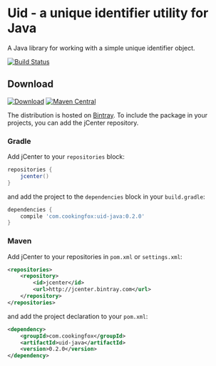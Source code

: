# Uid - a unique identifier utility for Java

A Java library for working with a simple unique identifier object.

[![Build Status](https://travis-ci.org/cookingfox/uid-java.svg?branch=master)](https://travis-ci.org/cookingfox/uid-java)

## Download

[![Download](https://api.bintray.com/packages/cookingfox/maven/uid-java/images/download.svg)](https://bintray.com/cookingfox/maven/uid-java/_latestVersion)
[![Maven Central](https://maven-badges.herokuapp.com/maven-central/com.cookingfox/uid-java/badge.svg)](https://maven-badges.herokuapp.com/maven-central/com.cookingfox/uid-java)

The distribution is hosted on [Bintray](https://bintray.com/cookingfox/maven/uid-java/view).
To include the package in your projects, you can add the jCenter repository.

### Gradle

Add jCenter to your `repositories` block:

```groovy
repositories {
    jcenter()
}
```

and add the project to the `dependencies` block in your `build.gradle`:

```groovy
dependencies {
    compile 'com.cookingfox:uid-java:0.2.0'
}
```

### Maven

Add jCenter to your repositories in `pom.xml` or `settings.xml`:

```xml
<repositories>
    <repository>
        <id>jcenter</id>
        <url>http://jcenter.bintray.com</url>
    </repository>
</repositories>
```

and add the project declaration to your `pom.xml`:

```xml
<dependency>
    <groupId>com.cookingfox</groupId>
    <artifactId>uid-java</artifactId>
    <version>0.2.0</version>
</dependency>
```
